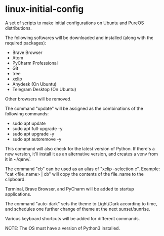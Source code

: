 # linux-initial-config
A set of scripts to make initial configurations on Ubuntu and PureOS distributions.

The following softwares will be downloaded and installed (along with the required packages):
- Brave Browser
- Atom
- PyCharm Professional
- Git
- tree
- xclip
- Anydesk (On Ubuntu)
- Telegram Desktop (On Ubuntu)

Other browsers will be removed.

The command "update" will be assigned as the combinations of the following commands:
- sudo apt update
- sudo apt full-upgrade -y
- sudo apt upgrade -y
- sudo apt autoremove -y

This command will also check for the latest version of Python. If there's a new version, it'll install it as an alternative version, and creates a venv from it in ~/qenv/.

The command "cb" can be used as an alias of "xclip -selection c". Example: "cat <file_name> | cb" will copy the contents of the file_name to the clipboard.

Terminal, Brave Browser, and PyCharm will be added to startup applications.

The command "auto-dark" sets the theme to Light/Dark according to time, and schedules one further change of theme at the next sunset/sunrise.

Various keyboard shortcuts will be added for different commands.

NOTE: The OS must have a version of Python3 installed.
